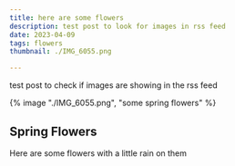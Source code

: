 ```yaml
---
title: here are some flowers
description: test post to look for images in rss feed
date: 2023-04-09
tags: flowers
thumbnail: ./IMG_6055.png

---
```

test post to check if images are showing in the rss feed


{% image "./IMG_6055.png", "some spring flowers" %}

## Spring Flowers

Here are some flowers with a little rain on them

